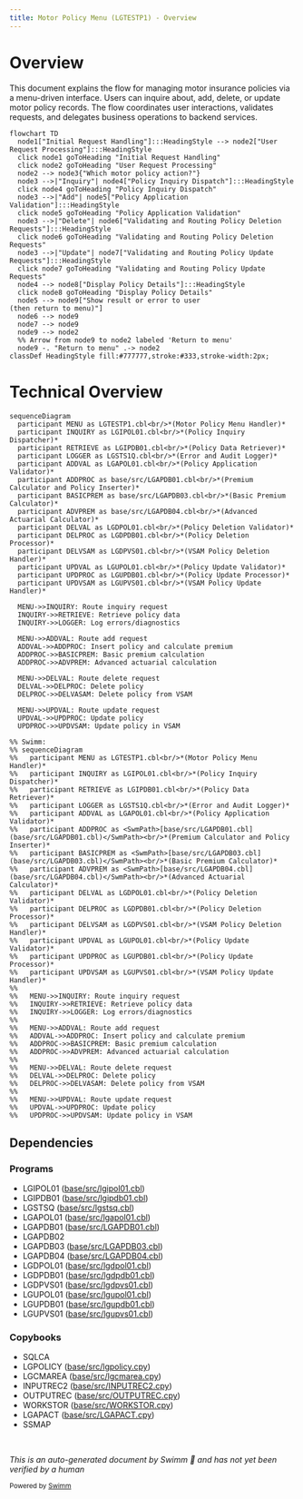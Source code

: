 ```yaml
---
title: Motor Policy Menu (LGTESTP1) - Overview
---
```

# Overview

This document explains the flow for managing motor insurance policies via a menu-driven interface. Users can inquire about, add, delete, or update motor policy records. The flow coordinates user interactions, validates requests, and delegates business operations to backend services.

```mermaid
flowchart TD
  node1["Initial Request Handling"]:::HeadingStyle --> node2["User Request Processing"]:::HeadingStyle
  click node1 goToHeading "Initial Request Handling"
  click node2 goToHeading "User Request Processing"
  node2 --> node3{"Which motor policy action?"}
  node3 -->|"Inquiry"| node4["Policy Inquiry Dispatch"]:::HeadingStyle
  click node4 goToHeading "Policy Inquiry Dispatch"
  node3 -->|"Add"| node5["Policy Application Validation"]:::HeadingStyle
  click node5 goToHeading "Policy Application Validation"
  node3 -->|"Delete"| node6["Validating and Routing Policy Deletion Requests"]:::HeadingStyle
  click node6 goToHeading "Validating and Routing Policy Deletion Requests"
  node3 -->|"Update"| node7["Validating and Routing Policy Update Requests"]:::HeadingStyle
  click node7 goToHeading "Validating and Routing Policy Update Requests"
  node4 --> node8["Display Policy Details"]:::HeadingStyle
  click node8 goToHeading "Display Policy Details"
  node5 --> node9["Show result or error to user
(then return to menu)"]
  node6 --> node9
  node7 --> node9
  node9 --> node2
  %% Arrow from node9 to node2 labeled 'Return to menu'
  node9 -. "Return to menu" .-> node2
classDef HeadingStyle fill:#777777,stroke:#333,stroke-width:2px;
```

# Technical Overview

```mermaid
sequenceDiagram
  participant MENU as LGTESTP1.cbl<br/>*(Motor Policy Menu Handler)*
  participant INQUIRY as LGIPOL01.cbl<br/>*(Policy Inquiry Dispatcher)*
  participant RETRIEVE as LGIPDB01.cbl<br/>*(Policy Data Retriever)*
  participant LOGGER as LGSTS1Q.cbl<br/>*(Error and Audit Logger)*
  participant ADDVAL as LGAPOL01.cbl<br/>*(Policy Application Validator)*
  participant ADDPROC as base/src/LGAPDB01.cbl<br/>*(Premium Calculator and Policy Inserter)*
  participant BASICPREM as base/src/LGAPDB03.cbl<br/>*(Basic Premium Calculator)*
  participant ADVPREM as base/src/LGAPDB04.cbl<br/>*(Advanced Actuarial Calculator)*
  participant DELVAL as LGDPOL01.cbl<br/>*(Policy Deletion Validator)*
  participant DELPROC as LGDPDB01.cbl<br/>*(Policy Deletion Processor)*
  participant DELVSAM as LGDPVS01.cbl<br/>*(VSAM Policy Deletion Handler)*
  participant UPDVAL as LGUPOL01.cbl<br/>*(Policy Update Validator)*
  participant UPDPROC as LGUPDB01.cbl<br/>*(Policy Update Processor)*
  participant UPDVSAM as LGUPVS01.cbl<br/>*(VSAM Policy Update Handler)*

  MENU->>INQUIRY: Route inquiry request
  INQUIRY->>RETRIEVE: Retrieve policy data
  INQUIRY->>LOGGER: Log errors/diagnostics

  MENU->>ADDVAL: Route add request
  ADDVAL->>ADDPROC: Insert policy and calculate premium
  ADDPROC->>BASICPREM: Basic premium calculation
  ADDPROC->>ADVPREM: Advanced actuarial calculation

  MENU->>DELVAL: Route delete request
  DELVAL->>DELPROC: Delete policy
  DELPROC->>DELVASAM: Delete policy from VSAM

  MENU->>UPDVAL: Route update request
  UPDVAL->>UPDPROC: Update policy
  UPDPROC->>UPDVSAM: Update policy in VSAM

%% Swimm:
%% sequenceDiagram
%%   participant MENU as LGTESTP1.cbl<br/>*(Motor Policy Menu Handler)*
%%   participant INQUIRY as LGIPOL01.cbl<br/>*(Policy Inquiry Dispatcher)*
%%   participant RETRIEVE as LGIPDB01.cbl<br/>*(Policy Data Retriever)*
%%   participant LOGGER as LGSTS1Q.cbl<br/>*(Error and Audit Logger)*
%%   participant ADDVAL as LGAPOL01.cbl<br/>*(Policy Application Validator)*
%%   participant ADDPROC as <SwmPath>[base/src/LGAPDB01.cbl](base/src/LGAPDB01.cbl)</SwmPath><br/>*(Premium Calculator and Policy Inserter)*
%%   participant BASICPREM as <SwmPath>[base/src/LGAPDB03.cbl](base/src/LGAPDB03.cbl)</SwmPath><br/>*(Basic Premium Calculator)*
%%   participant ADVPREM as <SwmPath>[base/src/LGAPDB04.cbl](base/src/LGAPDB04.cbl)</SwmPath><br/>*(Advanced Actuarial Calculator)*
%%   participant DELVAL as LGDPOL01.cbl<br/>*(Policy Deletion Validator)*
%%   participant DELPROC as LGDPDB01.cbl<br/>*(Policy Deletion Processor)*
%%   participant DELVSAM as LGDPVS01.cbl<br/>*(VSAM Policy Deletion Handler)*
%%   participant UPDVAL as LGUPOL01.cbl<br/>*(Policy Update Validator)*
%%   participant UPDPROC as LGUPDB01.cbl<br/>*(Policy Update Processor)*
%%   participant UPDVSAM as LGUPVS01.cbl<br/>*(VSAM Policy Update Handler)*
%% 
%%   MENU->>INQUIRY: Route inquiry request
%%   INQUIRY->>RETRIEVE: Retrieve policy data
%%   INQUIRY->>LOGGER: Log errors/diagnostics
%% 
%%   MENU->>ADDVAL: Route add request
%%   ADDVAL->>ADDPROC: Insert policy and calculate premium
%%   ADDPROC->>BASICPREM: Basic premium calculation
%%   ADDPROC->>ADVPREM: Advanced actuarial calculation
%% 
%%   MENU->>DELVAL: Route delete request
%%   DELVAL->>DELPROC: Delete policy
%%   DELPROC->>DELVASAM: Delete policy from VSAM
%% 
%%   MENU->>UPDVAL: Route update request
%%   UPDVAL->>UPDPROC: Update policy
%%   UPDPROC->>UPDVSAM: Update policy in VSAM
```

## Dependencies

### Programs

- LGIPOL01 (<SwmPath>[base/src/lgipol01.cbl](base/src/lgipol01.cbl)</SwmPath>)
- LGIPDB01 (<SwmPath>[base/src/lgipdb01.cbl](base/src/lgipdb01.cbl)</SwmPath>)
- LGSTSQ (<SwmPath>[base/src/lgstsq.cbl](base/src/lgstsq.cbl)</SwmPath>)
- LGAPOL01 (<SwmPath>[base/src/lgapol01.cbl](base/src/lgapol01.cbl)</SwmPath>)
- LGAPDB01 (<SwmPath>[base/src/LGAPDB01.cbl](base/src/LGAPDB01.cbl)</SwmPath>)
- LGAPDB02
- LGAPDB03 (<SwmPath>[base/src/LGAPDB03.cbl](base/src/LGAPDB03.cbl)</SwmPath>)
- LGAPDB04 (<SwmPath>[base/src/LGAPDB04.cbl](base/src/LGAPDB04.cbl)</SwmPath>)
- LGDPOL01 (<SwmPath>[base/src/lgdpol01.cbl](base/src/lgdpol01.cbl)</SwmPath>)
- LGDPDB01 (<SwmPath>[base/src/lgdpdb01.cbl](base/src/lgdpdb01.cbl)</SwmPath>)
- LGDPVS01 (<SwmPath>[base/src/lgdpvs01.cbl](base/src/lgdpvs01.cbl)</SwmPath>)
- LGUPOL01 (<SwmPath>[base/src/lgupol01.cbl](base/src/lgupol01.cbl)</SwmPath>)
- LGUPDB01 (<SwmPath>[base/src/lgupdb01.cbl](base/src/lgupdb01.cbl)</SwmPath>)
- LGUPVS01 (<SwmPath>[base/src/lgupvs01.cbl](base/src/lgupvs01.cbl)</SwmPath>)

### Copybooks

- SQLCA
- LGPOLICY (<SwmPath>[base/src/lgpolicy.cpy](base/src/lgpolicy.cpy)</SwmPath>)
- LGCMAREA (<SwmPath>[base/src/lgcmarea.cpy](base/src/lgcmarea.cpy)</SwmPath>)
- INPUTREC2 (<SwmPath>[base/src/INPUTREC2.cpy](base/src/INPUTREC2.cpy)</SwmPath>)
- OUTPUTREC (<SwmPath>[base/src/OUTPUTREC.cpy](base/src/OUTPUTREC.cpy)</SwmPath>)
- WORKSTOR (<SwmPath>[base/src/WORKSTOR.cpy](base/src/WORKSTOR.cpy)</SwmPath>)
- LGAPACT (<SwmPath>[base/src/LGAPACT.cpy](base/src/LGAPACT.cpy)</SwmPath>)
- SSMAP

&nbsp;

*This is an auto-generated document by Swimm 🌊 and has not yet been verified by a human*

<SwmMeta version="3.0.0" repo-id="Z2l0aHViJTNBJTNBU3dpbW1pby1nZW5hcHAtbW90b3IlM0ElM0FHaXJpLVN3aW1t" repo-name="Swimmio-genapp-motor"><sup>Powered by [Swimm](https://app.swimm.io/)</sup></SwmMeta>
